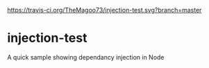 https://travis-ci.org/TheMagoo73/injection-test.svg?branch=master

# injection-test
A quick sample showing dependancy injection in Node
